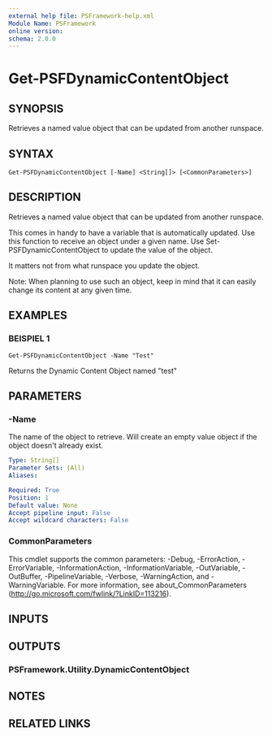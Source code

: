 ```yaml
---
external help file: PSFramework-help.xml
Module Name: PSFramework
online version:
schema: 2.0.0
---
```


# Get-PSFDynamicContentObject

## SYNOPSIS
Retrieves a named value object that can be updated from another runspace.

## SYNTAX

```
Get-PSFDynamicContentObject [-Name] <String[]> [<CommonParameters>]
```

## DESCRIPTION
Retrieves a named value object that can be updated from another runspace.

This comes in handy to have a variable that is automatically updated.
Use this function to receive an object under a given name.
Use Set-PSFDynamicContentObject to update the value of the object.

It matters not from what runspace you update the object.

Note:
When planning to use such an object, keep in mind that it can easily change its content at any given time.

## EXAMPLES

### BEISPIEL 1
```
Get-PSFDynamicContentObject -Name "Test"
```

Returns the Dynamic Content Object named "test"

## PARAMETERS

### -Name
The name of the object to retrieve.
Will create an empty value object if the object doesn't already exist.

```yaml
Type: String[]
Parameter Sets: (All)
Aliases:

Required: True
Position: 1
Default value: None
Accept pipeline input: False
Accept wildcard characters: False
```

### CommonParameters
This cmdlet supports the common parameters: -Debug, -ErrorAction, -ErrorVariable, -InformationAction, -InformationVariable, -OutVariable, -OutBuffer, -PipelineVariable, -Verbose, -WarningAction, and -WarningVariable.
For more information, see about_CommonParameters (http://go.microsoft.com/fwlink/?LinkID=113216).

## INPUTS

## OUTPUTS

### PSFramework.Utility.DynamicContentObject

## NOTES

## RELATED LINKS
